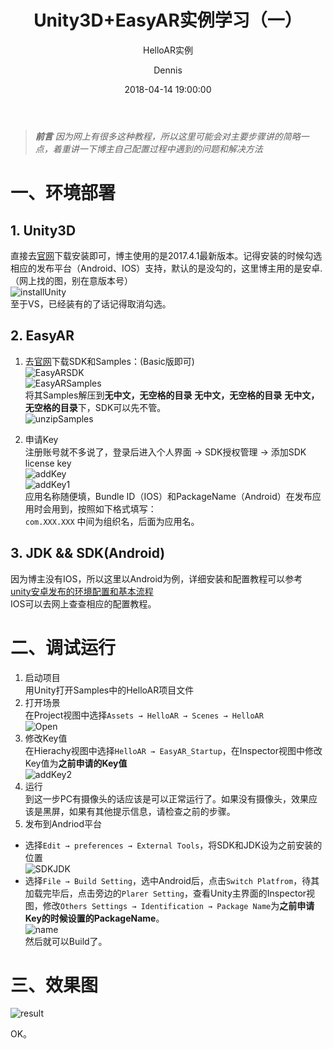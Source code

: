 ﻿---
layout:     post
title:      "Unity3D+EasyAR实例学习（一）"
subtitle:   "HelloAR实例"
date:       2018-04-14 19:00:00
author:     Dennis
header-img: ""
tags:
    - 学习
    - EasyAR
    - Unity
---

> ***前言***
> *因为网上有很多这种教程，所以这里可能会对主要步骤讲的简略一点，着重讲一下博主自己配置过程中遇到的问题和解决方法*

# 一、环境部署
## 1. Unity3D
直接去[官网](https://unity3d.com/cn)下载安装即可，博主使用的是2017.4.1最新版本。记得安装的时候勾选相应的发布平台（Android、IOS）支持，默认的是没勾的，这里博主用的是安卓.（网上找的图，别在意版本号）  
![installUnity](\img\in-post\Unity3DXEasyAR\Unity安装.png)  
至于VS，已经装有的了话记得取消勾选。

## 2. EasyAR
1. 去[官网](https://www.easyar.cn/view/download.html)下载SDK和Samples：(Basic版即可)  
![EasyARSDK](\img\in-post\Unity3DXEasyAR\EasyARSDK.png)  
![EasyARSamples](\img\in-post\Unity3DXEasyAR\EasyARSamples.png)  
将其Samples解压到**无中文，无空格的目录** **无中文，无空格的目录** **无中文，无空格的目录**下，SDK可以先不管。  
![unzipSamples](\img\in-post\Unity3DXEasyAR\unzipSamples.png)

2. 申请Key  
注册账号就不多说了，登录后进入个人界面 → SDK授权管理 → 添加SDK license key  
![addKey](\img\in-post\Unity3DXEasyAR\addKey.png)  
![addKey1](\img\in-post\Unity3DXEasyAR\addKey1.png)  
应用名称随便填，Bundle ID（IOS）和PackageName（Android）在发布应用时会用到，按照如下格式填写：  
`com.XXX.XXX`
中间为组织名，后面为应用名。

## 3. JDK && SDK(Android)  
因为博主没有IOS，所以这里以Android为例，详细安装和配置教程可以参考  
[unity安卓发布的环境配置和基本流程](https://blog.csdn.net/qq_22660469/article/details/78922367)  
IOS可以去网上查查相应的配置教程。

# 二、调试运行
1. 启动项目  
用Unity打开Samples中的HelloAR项目文件  
2. 打开场景  
在Project视图中选择`Assets → HelloAR → Scenes → HelloAR`  
![Open](\img\in-post\Unity3DXEasyAR\Open.png)  
3. 修改Key值  
在Hierachy视图中选择`HelloAR → EasyAR_Startup`，在Inspector视图中修改Key值为**之前申请的Key值**  
![addKey2](\img\in-post\Unity3DXEasyAR\addKey2.png)  
4. 运行  
到这一步PC有摄像头的话应该是可以正常运行了。如果没有摄像头，效果应该是黑屏，如果有其他提示信息，请检查之前的步骤。  
5. 发布到Andriod平台  
 - 选择`Edit → preferences → External Tools`，将SDK和JDK设为之前安装的位置  
 ![SDKJDK](\img\in-post\Unity3DXEasyAR\SDKJDK.png)  
 - 选择`File → Build Setting`，选中Android后，点击`Switch Platfrom`，待其加载完毕后，点击旁边的`Plarer Setting`，查看Unity主界面的Inspector视图，修改`Others Settings → Identification → Package Name`为**之前申请Key的时候设置的PackageName**。  
 ![name](\img\in-post\Unity3DXEasyAR\name.png)  
 然后就可以Build了。  

# 三、效果图
![result](\img\in-post\Unity3DXEasyAR\result.png)

OK。


　






